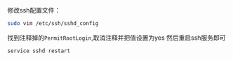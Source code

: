 修改ssh配置文件：

```bash
sudo vim /etc/ssh/sshd_config
```
找到注释掉的`PermitRootLogin`,取消注释并把值设置为yes
然后重启ssh服务即可

```bash
service sshd restart
```
